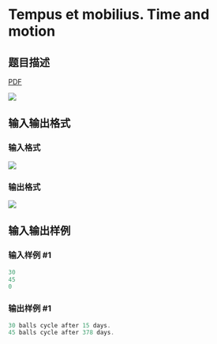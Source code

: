 # Tempus et mobilius. Time and motion

## 题目描述

[problemUrl]: https://uva.onlinejudge.org/index.php?option=com_onlinejudge&Itemid=8&category=4&page=show_problem&problem=175

[PDF](https://uva.onlinejudge.org/external/2/p239.pdf)

![](https://cdn.luogu.com.cn/upload/vjudge_pic/UVA239/95b45e1045a158fede4019c3cba0f0f7d1c72f21.png)

## 输入输出格式

### 输入格式

![](https://cdn.luogu.com.cn/upload/vjudge_pic/UVA239/b059a9463275c73006b227ee18893e749a66f4ea.png)

### 输出格式

![](https://cdn.luogu.com.cn/upload/vjudge_pic/UVA239/1110bb58604588b1c1b6bdd4a3549d3f81467e09.png)

## 输入输出样例

### 输入样例 #1

```cpp
30
45
0
```


### 输出样例 #1

```cpp
30 balls cycle after 15 days.
45 balls cycle after 378 days.
```


